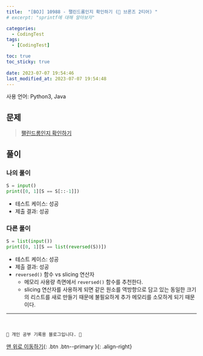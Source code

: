 ```yaml
---
title:  "[BOJ] 10988 - 팰린드롬인지 확인하기 (🥉 브론즈 2티어) "
# excerpt: "sprintf에 대해 알아보자"

categories:
  - CodingTest
tags:
  - [CodingTest]

toc: true
toc_sticky: true
 
date: 2023-07-07 19:54:46
last_modified_at: 2023-07-07 19:54:48
---
```


사용 언어: Python3, Java

## 문제
> [팰린드롬인지 확인하기](https://www.acmicpc.net/problem/10988)

## 풀이
### 나의 풀이
```py
S = input()
print([0, 1][S == S[::-1]])
```
- 테스트 케이스: 성공
- 제출 결과: 성공


### 다른 풀이
```py
S = list(input())
print([0, 1][S == list(reversed(S))])
```
- 테스트 케이스: 성공
- 제출 결과: 성공
- `reversed()` 함수 vs slicing 연산자
    - 메모리 사용량 측면에서 `reversed()` 함수를 추천한다.
    -  slicing 연산자를 사용하게 되면 같은 원소를 역방향으로 담고 있는 동일한 크기의 리스트를 새로 만들기 때문에 불필요하게 추가 메모리를 소모하게 되기 때문이다.







***
<br>


    💛 개인 공부 기록용 블로그입니다. 👻

[맨 위로 이동하기](#){: .btn .btn--primary }{: .align-right}